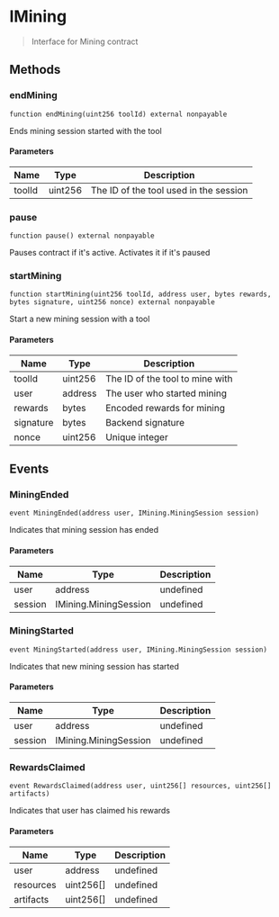 # IMining



> Interface for Mining contract





## Methods

### endMining

```solidity
function endMining(uint256 toolId) external nonpayable
```

Ends mining session started with the tool



#### Parameters

| Name | Type | Description |
|---|---|---|
| toolId | uint256 | The ID of the tool used in the session |

### pause

```solidity
function pause() external nonpayable
```

Pauses contract if it&#39;s active. Activates it if it&#39;s paused




### startMining

```solidity
function startMining(uint256 toolId, address user, bytes rewards, bytes signature, uint256 nonce) external nonpayable
```

Start a new mining session with a tool



#### Parameters

| Name | Type | Description |
|---|---|---|
| toolId | uint256 | The ID of the tool to mine with |
| user | address | The user who started mining |
| rewards | bytes | Encoded rewards for mining |
| signature | bytes | Backend signature |
| nonce | uint256 | Unique integer |



## Events

### MiningEnded

```solidity
event MiningEnded(address user, IMining.MiningSession session)
```

Indicates that mining session has ended



#### Parameters

| Name | Type | Description |
|---|---|---|
| user  | address | undefined |
| session  | IMining.MiningSession | undefined |

### MiningStarted

```solidity
event MiningStarted(address user, IMining.MiningSession session)
```

Indicates that new mining session has started



#### Parameters

| Name | Type | Description |
|---|---|---|
| user  | address | undefined |
| session  | IMining.MiningSession | undefined |

### RewardsClaimed

```solidity
event RewardsClaimed(address user, uint256[] resources, uint256[] artifacts)
```

Indicates that user has claimed his rewards



#### Parameters

| Name | Type | Description |
|---|---|---|
| user  | address | undefined |
| resources  | uint256[] | undefined |
| artifacts  | uint256[] | undefined |




